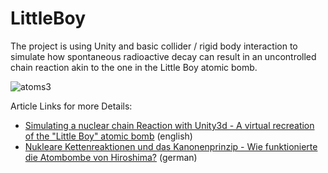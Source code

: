 # LittleBoy

The project is using Unity and basic collider / rigid body interaction to simulate how spontaneous radioactive decay can result in an uncontrolled chain reaction akin to the one in the Little Boy atomic bomb.

![atoms3](https://user-images.githubusercontent.com/2202567/183996389-2e2755c6-0e1c-4854-96e9-cd4e5e7a0dc7.png)

Article Links for more Details:

* [Simulating a nuclear chain Reaction with Unity3d - A virtual recreation of the "Little Boy" atomic bomb](https://beltoforion.de/de/little_boy/index.php)  (english)
* [Nukleare Kettenreaktionen und das Kanonenprinzip - Wie funktionierte die Atombombe von Hiroshima?](https://beltoforion.de/en/little_boy/index.php) (german)

